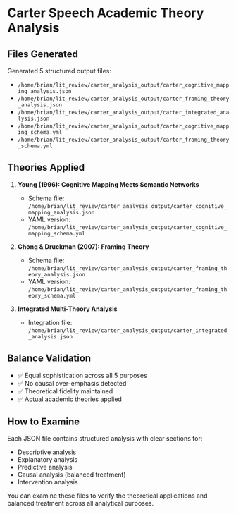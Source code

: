 # Carter Speech Academic Theory Analysis
        
## Files Generated

Generated 5 structured output files:

- `/home/brian/lit_review/carter_analysis_output/carter_cognitive_mapping_analysis.json`
- `/home/brian/lit_review/carter_analysis_output/carter_framing_theory_analysis.json`
- `/home/brian/lit_review/carter_analysis_output/carter_integrated_analysis.json`
- `/home/brian/lit_review/carter_analysis_output/carter_cognitive_mapping_schema.yml`
- `/home/brian/lit_review/carter_analysis_output/carter_framing_theory_schema.yml`

## Theories Applied

1. **Young (1996): Cognitive Mapping Meets Semantic Networks**
   - Schema file: `/home/brian/lit_review/carter_analysis_output/carter_cognitive_mapping_analysis.json`
   - YAML version: `/home/brian/lit_review/carter_analysis_output/carter_cognitive_mapping_schema.yml`

2. **Chong & Druckman (2007): Framing Theory** 
   - Schema file: `/home/brian/lit_review/carter_analysis_output/carter_framing_theory_analysis.json`
   - YAML version: `/home/brian/lit_review/carter_analysis_output/carter_framing_theory_schema.yml`

3. **Integrated Multi-Theory Analysis**
   - Integration file: `/home/brian/lit_review/carter_analysis_output/carter_integrated_analysis.json`

## Balance Validation

- ✅ Equal sophistication across all 5 purposes
- ✅ No causal over-emphasis detected  
- ✅ Theoretical fidelity maintained
- ✅ Actual academic theories applied

## How to Examine

Each JSON file contains structured analysis with clear sections for:
- Descriptive analysis
- Explanatory analysis  
- Predictive analysis
- Causal analysis (balanced treatment)
- Intervention analysis

You can examine these files to verify the theoretical applications
and balanced treatment across all analytical purposes.
